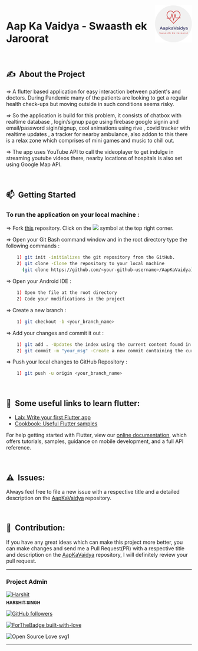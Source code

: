 <img src="assets/images/logo.png" align="right" alt="Image" height="100" width="100" />


# Aap Ka Vaidya - Swaasth ek Jaroorat

<br>

## ✍&nbsp;  About the Project

=> A flutter based application for easy interaction between patient's and doctors. During Pandemic many of the patients are looking to get a regular health check-ups but moving outside in such conditions seems risky.


=> So the application is build for this problem, it consists of chatbox with realtime database , login/signup page using firebase google signin and email/password sigin/signup, cool animations using rive , covid tracker with realtime updates , a tracker for nearby ambulance, also addon to this there is a relax zone which comprises of mini games and music to chill out.


=> The app uses YouTube API to call the videoplayer to get indulge in streaming youtube videos there, nearby locations of hospitals is also set using Google Map API.

<br>

## 📫&nbsp; Getting Started

### To run the application on your local machine :

=> Fork [this](https://github.com/StudentCode-in/AapKaVaidya) repository.
Click on the <a href="https://github.com/StudentCode-in/AapKaVaidya/"><img src="https://img.icons8.com/ios/24/000000/code-fork.png"></a> symbol at the top right corner.  

=> Open your Git Bash command window and in the root directory type the following commands :
```bash
    1) git init -initializes the git repository from the GitHub. 
    2) git clone -Clone the repository to your local machine
      (git clone https://github.com/<your-github-username>/AapKaVaidya)
```    
=> Open your Android IDE :
```bash
    1) Open the file at the root directory
    2) Code your modifications in the project
```
=> Create a new branch :
```bash
    1) git checkout -b <your_branch_name>
```
=> Add your changes and commit it out :
```bash
    1) git add . -Updates the index using the current content found in the working tree
    2) git commit -m "your_msg" -Create a new commit containing the current contents of the index with a message
```
=> Push your local changes to GitHub Repository :
```bash
    1) git push -u origin <your_branch_name>
```
<br>

## 🤖&nbsp; Some useful links to learn flutter:

- [Lab: Write your first Flutter app](https://flutter.dev/docs/get-started/codelab)
- [Cookbook: Useful Flutter samples](https://flutter.dev/docs/cookbook)

For help getting started with Flutter, view our
[online documentation](https://flutter.dev/docs), which offers tutorials,
samples, guidance on mobile development, and a full API reference.

<br>

## ⚠️&nbsp; Issues:

Always feel free to file a new issue with a respective title and a detailed description on the [AapKaVaidya](https://github.com/StudentCode-in/AapKaVaidya) repository.

<br>

## 🤝&nbsp; Contribution:
If you have any great ideas which can make this project more better, you can make changes and send me a Pull Request(PR) with a respective title and description on the [AapKaVaidya](https://github.com/StudentCode-in/AapKaVaidya) repository, I will definitely review your pull request.


---

### Project Admin

<td align="center"><a href="https://github.com/Harshit564"><img src="https://avatars1.githubusercontent.com/u/47476857?s=400&u=8b1d57f71964ea8821662524e171a16e4fcc5c79&v=4" width="100px;" alt="Harshit"/><br/><sub><b>HARSHIT SINGH</b></sub></a></td>

<br>

[![GitHub followers](https://img.shields.io/github/followers/Harshit564?label=Follow&style=social)](https://github.com/Harshit564/)

[![ForTheBadge built-with-love](https://forthebadge.com/images/badges/built-with-love.svg)](https://GitHub.com/Harshit564/)

![Open Source Love svg1](https://badges.frapsoft.com/os/v1/open-source.svg?v=103)

---
